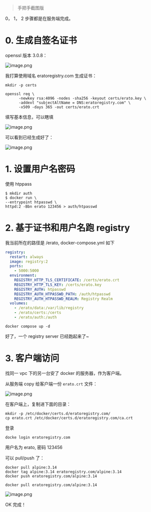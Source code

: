 > 手把手截图版

0， 1， 2 步骤都是在服务端完成。

# 0. 生成自签名证书

openssl 版本 3.0.8：

![image.png](https://image-bed-erato.oss-cn-beijing.aliyuncs.com/obsdian/20230730001724.png)

我打算使用域名 eratoregistry.com 生成证书：

```shell
mkdir -p certs

openssl req \
      -newkey rsa:4096 -nodes -sha256 -keyout certs/erato.key \
      -addext "subjectAltName = DNS:eratoregistry.com" \
      -x509 -days 365 -out certs/erato.crt
```

填写基本信息，可以瞎填

![image.png](https://image-bed-erato.oss-cn-beijing.aliyuncs.com/obsdian/20230730002148.png)

可以看到已经生成好了：

![image.png](https://image-bed-erato.oss-cn-beijing.aliyuncs.com/obsdian/20230730002822.png)

# 1. 设置用户名密码

使用 htppass

```shell
$ mkdir auth
$ docker run \
--entrypoint htpasswd \
httpd:2 -Bbn erato 123456 > auth/htpasswd
```

# 2. 基于证书和用户名跑 registry

我当前所在的路径是 /erato,  docker-compose.yml 如下

```yaml
registry:
  restart: always
  image: registry:2
  ports:
    - 5000:5000
  environment:
    REGISTRY_HTTP_TLS_CERTIFICATE: /certs/erato.crt
    REGISTRY_HTTP_TLS_KEY: /certs/erato.key
    REGISTRY_AUTH: htpasswd
    REGISTRY_AUTH_HTPASSWD_PATH: /auth/htpasswd
    REGISTRY_AUTH_HTPASSWD_REALM: Registry Realm
  volumes:
    - /erato/data:/var/lib/registry
    - /erato/certs:/certs
    - /erato/auth:/auth
```

```shell
docker compose up -d
```

好了，一个 registry server 已经跑起来了~

# 3. 客户端访问

找同一 vpc 下的另一台安了 docker 的服务器，作为客户端。

从服务端 copy 给客户端一份 `erato.crt` 文件：

![image.png](https://image-bed-erato.oss-cn-beijing.aliyuncs.com/obsdian/20230730014503.png)

在客户端上，复制进下面的目录：

```shell
mkdir -p /etc/docker/certs.d/eratoregistry.com/
cp erato.crt /etc/docker/certs.d/eratoregistry.com/ca.crt
```

登录

```shell
docke login eratoregistry.com
```

用户名为 erato,  密码 123456

可以 pull/push 了：

```shell
docker pull alpine:3.14
docker tag alpine:3.14 eratoregistry.com/alpine:3.14
docker push eratoregistry.com/alpine:3.14
```

```shell
docker pull eratoregistry.com/alpine:3.14
```

![image.png](https://image-bed-erato.oss-cn-beijing.aliyuncs.com/obsdian/20230730015344.png)

OK 完成！